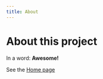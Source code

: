 ```yaml
---
title: About
---
```


# About this project

In a word: **Awesome!**

See the [Home page](/go-go-ghpages/README.md)